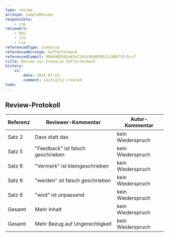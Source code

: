 ```yaml
---
type: review
acronym: sampleReview
responsible:
    - jsp
reviewers:
    - hbu
    - jlü
    - tza
referencedType: scenario
referencedAcronym: kaffalterbach
referencedCommit: 460d403502e63a7163c459959511c98b73fc5ccf
title: Review zur Scenario kaffalterbach
history:
    v1:
        date: 2021-07-23
        comment: initially created
todo:
---
```


## Review-Protokoll

| Referenz | Reviewer-Kommentar | Autor-Kommentar |
|------------|------------------|-----------------|
| Satz 2 | Dass statt das | kein Wiederspruch |
| Satz 5 | "Feedback" ist falsch geschrieben | kein Wiederspruch |
| Satz 6 | "Vermerk" ist kleingeschrieben | kein Wiederspruch |
| Satz 6 | "werden" ist falsch geschrieben | kein Wiederspruch |
| Satz 6 | "wird" ist unpassend | kein Wiederspruch |
| Gesamt | Mehr Inhalt | kein Wiederspruch |
| Gesamt | Mehr Bezug auf Ungerechtigkeit | kein Wiederspruch |
